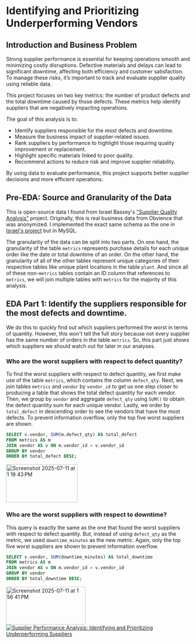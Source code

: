 # Identifying and Prioritizing Underperforming Vendors

## Introduction and Business Problem
Strong supplier performance is essential for keeping operations smooth and minimizing costly disruptions. Defective materials and delays can lead to significant downtime, affecting both efficiency and customer satisfaction. To manage these risks, it’s important to track and evaluate supplier quality using reliable data.

This project focuses on two key metrics: the number of product defects and the total downtime caused by those defects. These metrics help identify suppliers that are negatively impacting operations.

The goal of this analysis is to:

- Identify suppliers responsible for the most defects and downtime.
- Measure the business impact of supplier-related issues.
- Rank suppliers by performance to highlight those requiring quality improvement or replacement.
- Highlight specific materials linked to poor quality.
- Recommend actions to reduce risk and improve supplier reliability.

By using data to evaluate performance, this project supports better supplier decisions and more efficient operations.

## Pre-EDA: Source and Granularity of the Data

This is open-source data I found from Israel Bassey's ["Supplier Quality Analysis"](https://github.com/BasseyIsrael/Supplier-Quality-Analysis) project. Originally, this is real business data from Obvience that was anonymized. I implemented the exact same schema as the one in [Israel's project](https://github.com/BasseyIsrael/Supplier-Quality-Analysis?tab=readme-ov-file#source-of-data) but in MySQL.

The granularity of the data can be split into two parts. On one hand, the granularity of the table `metrics` represents purchase details for each unique order like the date or total downtime of an order. On the other hand, the granularity of all of the other tables represent unique categories of their respective tables like unique plant locations in the table `plant`. And since all of these non-`metrics` tables contain an ID column that references to `metrics`, we will join multiple tables with `metrics` for the majority of this analysis.

## EDA Part 1: Identify the suppliers responsible for the most defects and downtime.

We do this to quickly find out which suppliers performed the worst in terms of quantity. However, this won't tell the full story because not every supplier has the same number of orders in the table `metrics`. So, this part just shows which suppliers we should watch out for later in our analyses.

### Who are the worst suppliers with respect to defect quantity?
To find the worst suppliers with respect to defect quantity, we first make use of the table `metrics`, which contains the column `defect_qty`. Next, we join tables `metrics` and `vendor` by `vendor_id` to get us one step closer to producing a table that shows the total defect quantity for each vendor. Then, we group by `vendor` and aggregate `defect_qty` using `SUM()` to obtain the defect quantity sum for each unique vendor. Lastly, we order by `total_defect` in descending order to see the vendors that have the most defects. To prevent information overflow, only the top five worst suppliers are shown.

```sql
SELECT v.vendor, SUM(m.defect_qty) AS total_defect
FROM metrics AS m
JOIN vendor AS v ON m.vendor_id = v.vendor_id
GROUP BY vendor
ORDER BY total_defect DESC;
```

<img width="195" height="104" alt="Screenshot 2025-07-11 at 1 19 43 PM" src="https://github.com/user-attachments/assets/8c832f43-bd22-4a4b-80bb-70e5024f0ce2" />

### Who are the worst suppliers with respect to downtime?
This query is exactly the same as the one that found the worst suppliers with respect to defect quantity. But, instead of using `defect_qty` as the metric, we used `downtime_minutes` as the new metric. Again, only the top five worst suppliers are shown to prevent information overflow.

```sql
SELECT v.vendor, SUM(downtime_minutes) AS total_downtime
FROM metrics AS m
JOIN vendor AS v ON m.vendor_id = v.vendor_id
GROUP BY vendor
ORDER BY total_downtime DESC;
```

<img width="217" height="103" alt="Screenshot 2025-07-11 at 1 56 41 PM" src="https://github.com/user-attachments/assets/b9e0a191-56da-4dd6-8930-51e85956fc57" />

<div class='tableauPlaceholder' id='viz1752994094604' style='position: relative'><noscript><a href='#'><img alt='Supplier Performance Analysis: Identifying and Prioritizing Underperforming Suppliers ' src='https:&#47;&#47;public.tableau.com&#47;static&#47;images&#47;Su&#47;SupplierPerformanceAnalysisIdentifyingandPrioritizingUnderperformingSuppliers&#47;Dashboard&#47;1_rss.png' style='border: none' /></a></noscript><object class='tableauViz'  style='display:none;'><param name='host_url' value='https%3A%2F%2Fpublic.tableau.com%2F' /> <param name='embed_code_version' value='3' /> <param name='site_root' value='' /><param name='name' value='SupplierPerformanceAnalysisIdentifyingandPrioritizingUnderperformingSuppliers&#47;Dashboard' /><param name='tabs' value='no' /><param name='toolbar' value='yes' /><param name='static_image' value='https:&#47;&#47;public.tableau.com&#47;static&#47;images&#47;Su&#47;SupplierPerformanceAnalysisIdentifyingandPrioritizingUnderperformingSuppliers&#47;Dashboard&#47;1.png' /> <param name='animate_transition' value='yes' /><param name='display_static_image' value='yes' /><param name='display_spinner' value='yes' /><param name='display_overlay' value='yes' /><param name='display_count' value='yes' /><param name='language' value='en-US' /></object></div>
